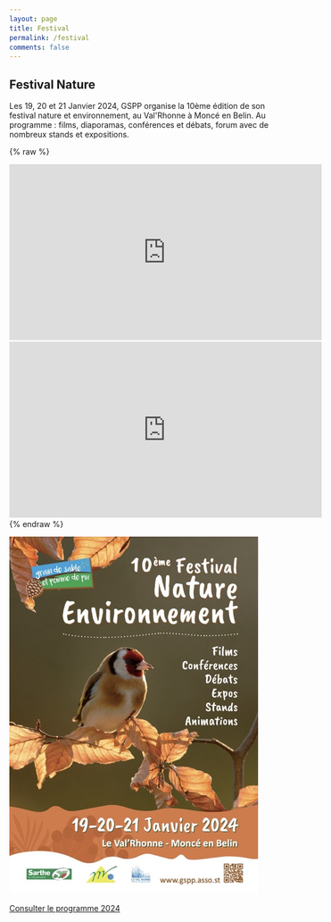 ```yaml
---
layout: page
title: Festival
permalink: /festival
comments: false
---
```


## Festival Nature

Les 19, 20 et 21 Janvier 2024, GSPP organise la 10ème édition de son festival nature et environnement, au Val'Rhonne à Moncé en Belin.
Au programme : films, diaporamas, conférences et débats, forum avec de nombreux stands et expositions.

{% raw %}
<iframe width="560" height="315" src="https://www.youtube.com/embed/TqA5GQtwIeI?si=95t4a6b9ytLhQ82e" title="YouTube video player" frameborder="0" allow="accelerometer; autoplay; clipboard-write; encrypted-media; gyroscope; picture-in-picture; web-share" referrerpolicy="strict-origin-when-cross-origin" allowfullscreen></iframe>


<iframe width="560" height="315" src="https://www.youtube.com/embed/tYWYXD-SfvI?si=la-Ld_DrzXRu_SxV" title="YouTube video player" frameborder="0" allow="accelerometer; autoplay; clipboard-write; encrypted-media; gyroscope; picture-in-picture; web-share" referrerpolicy="strict-origin-when-cross-origin" allowfullscreen></iframe>
{% endraw %}

![alt text](festival.jpg)

[Consulter le programme 2024](/pdf/festnat-programme-2024.pdf)